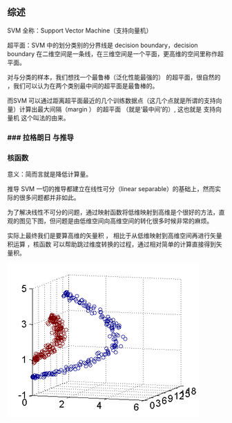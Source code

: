 ## 综述

SVM 全称：Support Vector Machine（支持向量机）

超平面：SVM 中的划分类别的分界线是 decision boundary，decision boundary 在二维空间是一条线，在三维空间是一个平面，更高维的空间里称作超平面。

对与分类的样本，我们想找一个最鲁棒（泛化性能最强的） 的超平面，很自然的 ，我们可以认为在两个类别最中间的超平面是最鲁棒的。

而SVM 可以通过距离超平面最近的几个训练数据点（这几个点就是所谓的支持向量）计算出最大间隔（margin ） 的超平面 （就是‘最中间’的）, 这也就是  支持向量机 这个叫法的由来。

### \#\#\# 拉格朗日 与推导

### 核函数

意义：简而言就是降低计算量。

推导 SVM 一切的推导都建立在线性可分（linear separable）的基础上，然而实际的很多问题都并非如此。

为了解决线性不可分的问题，通过映射函数将低维映射到高维是个很好的方法，直观的图见下图，但问题是由低维空间向高维空间的转化很多时候非常的麻烦。

实际上最终我们是要算高维的矢量积 ， 相比于从低维映射到高维空间再进行矢量积运算 ，核函数 可以帮助跳过维度转换的过程，通过相对简单的计算直接得到矢量积。

![](/assets/SVM.jpg)





